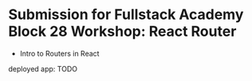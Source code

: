 # Submission for Fullstack Academy Block 28 Workshop: React Router
- Intro to Routers in React

deployed app: TODO